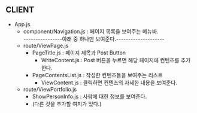 ## CLIENT
- App.js
    - component/Navigation.js : 페이지 목록을 보여주는 메뉴바.    
    ----------------아래 중 하나만 보여준다.--------------------
    - route/ViewPage.js
        - PageTitle.js : 페이지 제목과 Post Button
            - WriteContent.js : Post 버튼을 누르면 해당 페이지에 컨텐츠를 추가한다.
        - PageContentsList.js : 작성한 컨텐츠들을 보여주는 리스트
            - ViewContent.js : 클릭하면 컨텐츠의 자세한 내용을 보여준다.
    - route/ViewPortfolio.js
        - ShowPersonInfo.js : 사람에 대한 정보를 보여준다.
        - (다른 것을 추가할 여지가 있다.)